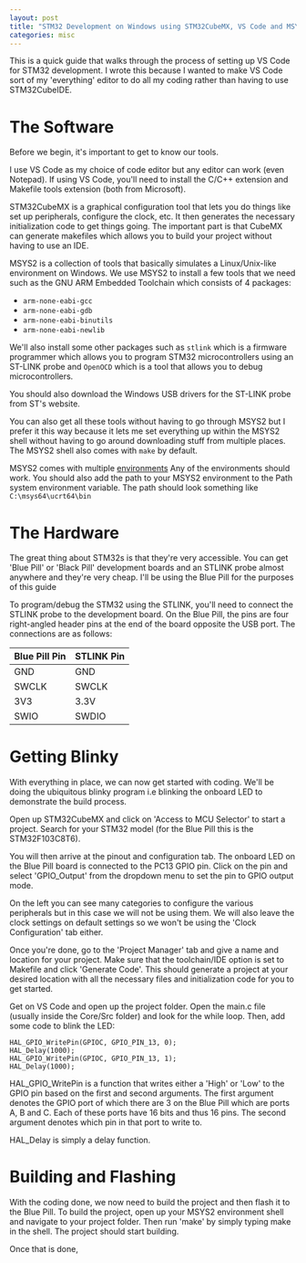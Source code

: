 ```yaml
---
layout: post
title: "STM32 Development on Windows using STM32CubeMX, VS Code and MSYS2"
categories: misc
---
```


This is a quick guide that walks through the process of setting up VS Code for STM32 development. I wrote this because I wanted to make VS Code sort of my 'everything' editor to do all my coding rather than having to use STM32CubeIDE. 

# The Software
Before we begin, it's important to get to know our tools. 

I use VS Code as my choice of code editor but any editor can work (even Notepad). If using VS Code, you'll need to install the C/C++ extension and Makefile tools extension (both from Microsoft).

STM32CubeMX is a graphical configuration tool that lets you do things like set up peripherals, configure the clock, etc. It then generates the necessary initialization code to get things going. The important part is that CubeMX can generate makefiles which allows you to build your project without having to use an IDE. 

MSYS2 is a collection of tools that basically simulates a Linux/Unix-like environment on Windows. We use MSYS2 to install a few tools that we need such as the GNU ARM Embedded Toolchain which consists of 4 packages:
- `arm-none-eabi-gcc`
- `arm-none-eabi-gdb`
- `arm-none-eabi-binutils`
- `arm-none-eabi-newlib`

We'll also install some other packages such as `stlink` which is a firmware programmer which allows you to program STM32 microcontrollers using an ST-LINK probe and `OpenOCD` which is a tool that allows you to debug microcontrollers.

You should also download the Windows USB drivers for the ST-LINK probe from ST's website. 

You can also get all these tools without having to go through MSYS2 but I prefer it this way because it lets me set everything up within the MSYS2 shell without having to go around downloading stuff from multiple places. The MSYS2 shell also comes with `make` by default.

MSYS2 comes with multiple [environments](https://www.msys2.org/docs/environments/) Any of the environments should work. You should also add the path to your MSYS2 environment to the Path system environment variable. The path should look something like `C:\msys64\ucrt64\bin`

# The Hardware
The great thing about STM32s is that they're very accessible. You can get 'Blue Pill' or 'Black Pill' development boards and an STLINK probe almost anywhere and they're very cheap. I'll be using the Blue Pill for the purposes of this guide

To program/debug the STM32 using the STLINK, you'll need to connect the STLINK probe to the development board. On the Blue Pill, the pins are four right-angled header pins at the end of the board opposite the USB port. The connections are as follows:

|Blue Pill Pin  |STLINK Pin   |
|---|---|
|GND   |GND   |
|SWCLK   |SWCLK  |
|3V3   |3.3V  |
|SWIO | SWDIO|

# Getting Blinky
With everything in place, we can now get started with coding. We'll be doing the ubiquitous blinky program i.e blinking the onboard LED to demonstrate the build process. 

Open up STM32CubeMX and click on 'Access to MCU Selector' to start a project. Search for your STM32 model (for the Blue Pill this is the STM32F103C8T6). 

You will then arrive at the pinout and configuration tab. The onboard LED on the Blue Pill board is connected to the PC13 GPIO pin. Click on the pin and select 'GPIO_Output' from the dropdown menu to set the pin to GPIO output mode. 

On the left you can see many categories to configure the various peripherals but in this case we will not be using them. We will also leave the clock settings on default settings so we won't be using the 'Clock Configuration' tab either.

Once you're done, go to the 'Project Manager' tab and give a name and location for your project. Make sure that the toolchain/IDE option is set to Makefile and click 'Generate Code'. This should generate a project at your desired location with all the necessary files and initialization code for you to get started. 

Get on VS Code and open up the project folder. Open the main.c file (usually inside the Core/Src folder) and look for the while loop. Then, add some code to blink the LED:

```
HAL_GPIO_WritePin(GPIOC, GPIO_PIN_13, 0);
HAL_Delay(1000);
HAL_GPIO_WritePin(GPIOC, GPIO_PIN_13, 1);
HAL_Delay(1000);
```

HAL_GPIO_WritePin is a function that writes either a 'High' or 'Low' to the GPIO pin based on the first and second arguments. The first argument denotes the GPIO port of which there are 3 on the Blue Pill which are ports A, B and C. Each of these ports have 16 bits and thus 16 pins. The second argument denotes which pin in that port to write to. 

HAL_Delay is simply a delay function. 

# Building and Flashing
With the coding done, we now need to build the project and then flash it to the Blue Pill. To build the project, open up your MSYS2 environment shell and navigate to your project folder. Then run 'make' by simply typing make in the shell. The project should start building. 

Once that is done, 